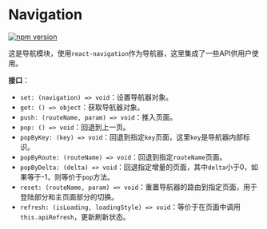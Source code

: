 # Navigation

[![npm version](https://img.shields.io/npm/v/@hecom/navigation.svg?style=flat)](https://www.npmjs.com/package/@hecom/navigation)

这是导航模块，使用`react-navigation`作为导航器，这里集成了一些API供用户使用。

**接口**：

* `set: (navigation) => void`：设置导航器对象。
* `get: () => object`：获取导航器对象。
* `push: (routeName, param) => void`：推入页面。
* `pop: () => void`：回退到上一页。
* `popByKey: (key) => void`：回退到指定`key`页面，这里`key`是导航器内部标识。
* `popByRoute: (routeName) => void`：回退到指定`routeName`页面。
* `popByDelta: (delta) => void`：回退指定增量的页面，其中`delta`小于0，如果等于-1，则等价于`pop`方法。
* `reset: (routeName, param) => void`：重置导航器的路由到指定页面，用于登陆部分和主页面部分的切换。
* `refresh: (isLoading, loadingStyle) => void`：等价于在页面中调用`this.apiRefresh`，更新刷新状态。